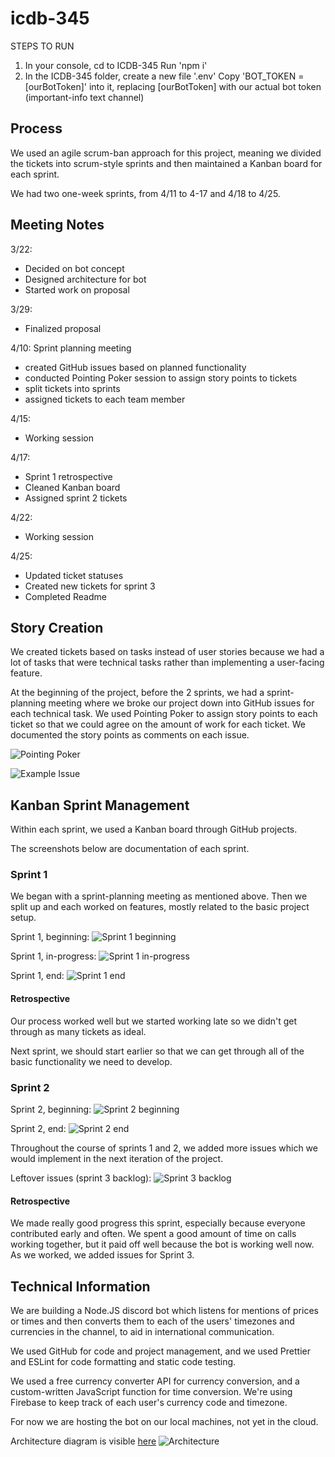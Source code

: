 # icdb-345

STEPS TO RUN

1.  In your console, cd to ICDB-345
    Run 'npm i'
2.  In the ICDB-345 folder, create a new file '.env'
    Copy 'BOT_TOKEN = [ourBotToken]' into it, replacing [ourBotToken] with our actual bot token (important-info text channel)

## Process

We used an agile scrum-ban approach for this project, meaning we divided the tickets into scrum-style sprints and then maintained a Kanban board for each sprint.

We had two one-week sprints, from 4/11 to 4-17 and 4/18 to 4/25.

## Meeting Notes

3/22:

-   Decided on bot concept
-   Designed architecture for bot
-   Started work on proposal

3/29:

-   Finalized proposal

4/10:
Sprint planning meeting

-   created GitHub issues based on planned functionality
-   conducted Pointing Poker session to assign story points to tickets
-   split tickets into sprints
-   assigned tickets to each team member

4/15:

-   Working session

4/17:

-   Sprint 1 retrospective
-   Cleaned Kanban board
-   Assigned sprint 2 tickets

4/22:

-   Working session

4/25:

-   Updated ticket statuses
-   Created new tickets for sprint 3
-   Completed Readme

## Story Creation

We created tickets based on tasks instead of user stories because we had a lot of tasks that were technical tasks rather than implementing a user-facing feature.

At the beginning of the project, before the 2 sprints, we had a sprint-planning meeting where we broke our project down into GitHub issues for each technical task. We used Pointing Poker to
assign story points to each ticket so that we could agree on the amount of work for each ticket.
We documented the story points as comments on each issue.

![Pointing Poker](https://github.com/aej11a/icdb-345/raw/main/docs/pointing_poker.PNG)

![Example Issue](https://github.com/aej11a/icdb-345/raw/main/docs/example_issue.PNG)

## Kanban Sprint Management

Within each sprint, we used a Kanban board through GitHub projects.

The screenshots below are documentation of each sprint.

### Sprint 1

We began with a sprint-planning meeting as mentioned above. Then we split up and each worked on features, mostly related to the basic project setup.

Sprint 1, beginning:
![Sprint 1 beginning](https://github.com/aej11a/icdb-345/raw/main/docs/begininng_kanban.PNG)

Sprint 1, in-progress:
![Sprint 1 in-progress](https://github.com/aej11a/icdb-345/raw/main/docs/sprint1_wip.PNG)

Sprint 1, end:
![Sprint 1 end](https://github.com/aej11a/icdb-345/raw/main/docs/sprint1_end.PNG)

#### Retrospective

Our process worked well but we started working late so we didn't get through as many tickets as ideal.

Next sprint, we should start earlier so that we can get through all of the basic functionality we need to develop.

### Sprint 2

Sprint 2, beginning:
![Sprint 2 beginning](https://github.com/aej11a/icdb-345/raw/main/docs/sprint2_beginning.PNG)

Sprint 2, end:
![Sprint 2 end](https://github.com/aej11a/icdb-345/raw/main/docs/sprint2_end.PNG)

Throughout the course of sprints 1 and 2, we added more issues which we would implement
in the next iteration of the project.

Leftover issues (sprint 3 backlog):
![Sprint 3 backlog](https://github.com/aej11a/icdb-345/raw/main/docs/sprint3_backlog.PNG)

#### Retrospective

We made really good progress this sprint, especially because everyone contributed early and often.
We spent a good amount of time on calls working together, but it paid off well because the bot is working well now.
As we worked, we added issues for Sprint 3.

## Technical Information

We are building a Node.JS discord bot which listens for mentions of prices or times and then converts them to each of the users' timezones and currencies in the channel, to aid in international communication.

We used GitHub for code and project management, and we used Prettier and ESLint for code formatting and static code testing.

We used a free currency converter API for currency conversion, and a custom-written JavaScript function for time conversion.
We're using Firebase to keep track of each user's currency code and timezone.

For now we are hosting the bot on our local machines, not yet in the cloud.

Architecture diagram is visible [here](https://excalidraw.com/#json=5732516476485632,PHBhVgbTFBjanz6dqAOWHw)
![Architecture](https://github.com/aej11a/icdb-345/raw/main/docs/icdb_architecture.png)
